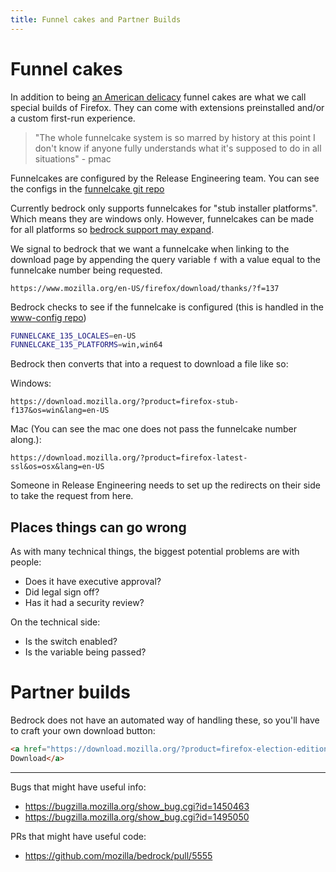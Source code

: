 ```yaml
---
title: Funnel cakes and Partner Builds
---
```


# Funnel cakes

In addition to being [an American
delicacy](https://en.wikipedia.org/wiki/Funnel_cake) funnel cakes are
what we call special builds of Firefox. They can come with extensions
preinstalled and/or a custom first-run experience.

> "The whole funnelcake system is so marred by history at this point I
> don't know if anyone fully understands what it's supposed to do in
> all situations" - pmac

Funnelcakes are configured by the Release Engineering team. You can see
the configs in the [funnelcake git
repo](https://github.com/mozilla-partners/funnelcake)

Currently bedrock only supports funnelcakes for "stub installer
platforms". Which means they are windows only. However, funnelcakes can
be made for all platforms so [bedrock support may
expand](https://github.com/mozilla/bedrock/issues/6251).

We signal to bedrock that we want a funnelcake when linking to the
download page by appending the query variable `f` with a
value equal to the funnelcake number being requested.

``` text
https://www.mozilla.org/en-US/firefox/download/thanks/?f=137
```

Bedrock checks to see if the funnelcake is configured (this is handled
in the [www-config
repo](https://github.com/mozmeao/www-config/blob/main/waffle_configs/bedrock-prod.env))

``` bash
FUNNELCAKE_135_LOCALES=en-US
FUNNELCAKE_135_PLATFORMS=win,win64
```

Bedrock then converts that into a request to download a file like so:

Windows:

``` text
https://download.mozilla.org/?product=firefox-stub-f137&os=win&lang=en-US
```

Mac (You can see the mac one does not pass the funnelcake number
along.):

``` text
https://download.mozilla.org/?product=firefox-latest-ssl&os=osx&lang=en-US
```

Someone in Release Engineering needs to set up the redirects on their
side to take the request from here.

## Places things can go wrong

As with many technical things, the biggest potential problems are with
people:

-   Does it have executive approval?
-   Did legal sign off?
-   Has it had a security review?

On the technical side:

-   Is the switch enabled?
-   Is the variable being passed?

# Partner builds

Bedrock does not have an automated way of handling these, so you'll
have to craft your own download button:

``` html
<a href="https://download.mozilla.org/?product=firefox-election-edition&os=win&lang=en-US">
Download</a>
```

------------------------------------------------------------------------

Bugs that might have useful info:

-   <https://bugzilla.mozilla.org/show_bug.cgi?id=1450463>
-   <https://bugzilla.mozilla.org/show_bug.cgi?id=1495050>

PRs that might have useful code:

-   <https://github.com/mozilla/bedrock/pull/5555>
